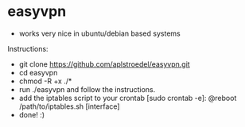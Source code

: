 # easyvpn
- works very nice in ubuntu/debian based systems

Instructions:
- git clone https://github.com/aplstroedel/easyvpn.git
- cd easyvpn
- chmod -R +x ./*
- run ./easyvpn and follow the instructions.
- add the iptables script to your crontab [sudo crontab -e]: @reboot /path/to/iptables.sh [interface]
- done! :)
